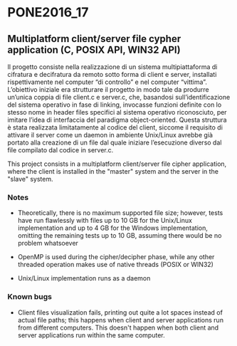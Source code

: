 # PONE2016_17

## Multiplatform client/server file cypher application (C, POSIX API, WIN32 API)

Il progetto consiste nella realizzazione di un sistema multipiattaforma di cifratura e decifratura da remoto sotto forma di client e server, installati rispettivamente nel computer “di controllo” e nel computer “vittima”.
L’obiettivo iniziale era strutturare il progetto in modo tale da produrre un’unica coppia di file client.c e server.c, che, basandosi sull’identificazione del sistema operativo in fase di linking, invocasse funzioni definite con lo stesso nome in header files specifici al sistema operativo riconosciuto, per imitare l’idea di interfaccia del paradigma object-oriented.
Questa struttura è stata realizzata limitatamente al codice del client, siccome il requisito di attivare il server come un daemon in ambiente Unix/Linux avrebbe già portato alla creazione di un file dal quale iniziare l’esecuzione diverso dal file compilato dal codice in server.c.

This project consists in a multiplatform client/server file cipher application, where the client is installed in the "master" system and the server in the "slave" system.

### Notes

- Theoretically, there is no maximum supported file size; however, tests have run flawlessly with files up to 10 GB for the Unix/Linux implementation and up to 4 GB for the Windows implementation, omitting the remaining tests up to 10 GB, assuming there would be no problem whatsoever

- OpenMP is used during the cipher/decipher phase, while any other threaded operation makes use of native threads (POSIX or WIN32)

- Unix/Linux implementation runs as a daemon

### Known bugs

- Client files visualization fails, printing out quite a lot spaces instead of actual file paths; this happens when client and server applications run from different computers. This doesn't happen when both client and server applications run within the same computer.
